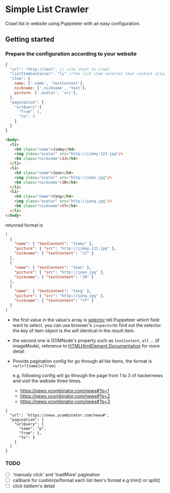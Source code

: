 # Simple List Crawler

Crawl list in website using Puppeteer with an easy configuration.

## Getting started

### Prepare the configuration according to your website

```js
{
  "url": "http://test", // site start to crawl
  "listItemContainer": "li" //the list item selector that content allocated in
  "item": {
    name: ['.name', 'textContent'],
    nickname: ['.nickname', 'text'],
    picture: ['.avatar', 'src'],
  },
  "pagination": {
    "urlQuery":{
      "from": 1,
      "to": 3
    }
  }
}
```

```HTML
<body>
  <li>
    <h4 class="name">Jimmy</h4>
    <img class="avatar" src="http://jimmy-123.jpg"/>
    <h6 class="nickname">JJ</h4>
  </li>
  <li>
    <h4 class="name">Jean</h4>
    <img class="avatar" src="http://jean.jpg"/>
    <h6 class="nickname">JN</h4>
  </li>
  <li>
    <h4 class="name">Yang</h4>
    <img class="avatar" src="http://yang.jpg"/>
    <h6 class="nickname">YY</h4>
  </li>
</body>

```

returned format is

```json
[
  {
    "name": { "textContent": "Jimmy" },
    "picture": { "src": "http://jimmy-123.jpg" },
    "nickname": { "textContent": "JJ" }
  },
  {
    "name": { "textContent": "Jean" },
    "picture": { "src": "http://jean.jpg" },
    "nickname": { "textContent": "JN" }
  },
  {
    "name": { "textContent": "Yang" },
    "picture": { "src": "http://yang.jpg" },
    "nickname": { "textContent": "YY" }
  }
]
```

- the first value in the value's array is [selector](https://developer.mozilla.org/docs/Web/API/Document/querySelector) tell Puppeteer which field want to select. you can use browser's `inspector`to find out the selector. the key of item object is the will identical in the result item.

- the second one is DOMNode's property such as `textContent`, `alt` ... (if imageMode), reference to [HTMLHtmlElement Documentation](https://developer.mozilla.org/docs/Web/API/HTMLHtmlElement) for more detail

- Provide pagination config for go through all list items, the format is `<url>?[name]=[from]`

  e.g. following config will go through the page from 1 to 3 of hackernews and visit the website three times.

  - https://news.ycombinator.com/news#?p=1
  - https://news.ycombinator.com/news#?p=2
  - https://news.ycombinator.com/news#?p=3

```
{
  "url": 'https://news.ycombinator.com/news#',
  "pagination": {
    "urlQuery": {
      "name": "p",
      "from": 1,
      "to": 3
    }
  }
}
```

### TODO

- [ ] 'manualy click' and 'loadMore' pagination
- [ ] callback for custimize/format each list item's format e.g trim() or split()
- [ ] click listitem's detail
